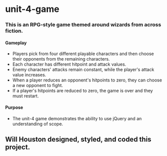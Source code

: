 # unit-4-game
### This is an RPG-style game themed around wizards from across fiction.
#### Gameplay
* Players pick from four different playable characters and then choose their opponents from the remaining characters.
* Each character has different hitpoint and attack values.
* Enemy characters' attacks remain constant, while the player's attack value increases.
* When a player reduces an opponent's hitpoints to zero, they can choose a new opponent to fight.
* If a player's hitpoints are reduced to zero, the game is over and they must restart.
#### Purpose
* The unit-4 game demonstrates the ability to use jQuery and an understanding of scope. 
## Will Houston designed, styled, and coded this project.